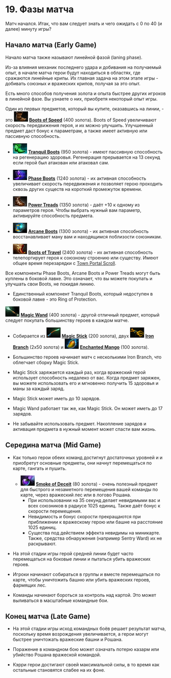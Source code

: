 # 19. Фазы матча

Матч начался. Итак, что вам следует знать и чего ожидать с 0 по 40 (и далее) минуту игры?

## Начало матча (Early Game)

Начало матча также называют линейной фазой (laning phase).

Из-за влияния механик последнего удара и добивания на получаемый опыт, в начале матча герои будут находиться в областях, где сражаются линейные крипы. Их главная задача на этом этапе игры - добивать союзных и вражеских крипов, получая за это опыт.

Есть много способов получения золота и опыта быстрее других игроков в линейной фазе. Вы узнаете о них, приобретя некоторый опыт игры.

Один из первых предметов, который вы купите, оказавшись на линии, - это ![Boots of Speed](images/19.1_boots_of_speed.png) [**Boots of Speed**](https://dota2-ru.gamepedia.com/Boots_of_Speed) (400 золота). Boots of Speed увеличивают скорость передвижения героя, и их можно улучшить. Улучшенный предмет даст бонус к параметрам, а также имеет активную или пассивную способность.

* ![Tranquil Boots](images/19.2_tranquil_boots.png) [**Tranquil Boots**](https://dota2-ru.gamepedia.com/Tranquil_Boots) (950 золота) - имеют пассивную способность на регенерацию здоровья. Регенерация прерывается на 13 секунд если герой был атакован или атаковал сам.

* ![Phase Boots](images/19.3_phase_boots.png) [**Phase Boots**](https://dota2-ru.gamepedia.com/Phase_Boots) (1240 золота) - их активная способность увеличивает скорость передвижения и позволяет герою проходить сквозь других существ на короткий промежуток времени.

* ![Power Treads](images/19.4_power_treads.png) [**Power Treads**](https://dota2-ru.gamepedia.com/Power_Treads) (1350 золота) - даёт +10 к одному из параметров героя. Чтобы выбрать нужный вам параметр, активируйте способность предмета.

* ![Arcane Boots](images/19.5_arcane_boots.png) [**Arcane Boots**](https://dota2-ru.gamepedia.com/Arcane_Boots) (1300 золота) - их активная способность восстанавливает ману вам и находящимся поблизости союзникам.

* ![Boots of Travel](images/19.6_boots_of_travel.png) [**Boots of Travel**](https://dota2-ru.gamepedia.com/Boots_of_Travel) (2400 золота) - их активная способность телепортирует героя к союзному строению или существу. Имеют общее время перезарядки с [Town Portal Scroll](https://dota2-ru.gamepedia.com/Town_Portal_Scroll).

Все компоненты Phase Boots, Arcane Boots и Power Treads могут быть куплены в боковой лавке. Это означает, что вы можете покупать и улучшать свои Boots, не покидая линию.

* Единственный компонент Tranquil Boots, который недоступен в боковой лавке - это Ring of Protection.

![Magic Wand](images/19.7_magic_wand.png) [**Magic Wand**](https://dota2-ru.gamepedia.com/Magic_Wand) (400 золота) - другой отличный предмет, который следует покупать большинству героев в каждом матче.

* Собирается из ![Magic Stick](images/19.8_magic_stick.png) [**Magic Stick**](https://dota2-ru.gamepedia.com/Magic_Stick) (200 золота), двух ![Iron Branch](images/19.9_iron_branch.png) [**Iron Branch**](https://dota2-ru.gamepedia.com/Iron_Branch) (2x50 золота) и ![Enchanted Mango](images/19.10_enchanted_mango.png) [**Enchanted Mango**](https://dota2-ru.gamepedia.com/Enchanted_Mango) (100 золота).

* Большинство героев начинает матч с несколькими Iron Branch, что облегчает сборку Magic Stick.

* Magic Stick заряжается каждый раз, когда вражеский герой использует способность недалеко от вас. Когда предмет заряжен, вы можете использовать его и мгновенно получить 15 здоровья и маны за каждый заряд.

* Magic Stick может иметь до 10 зарядов.

* Magic Wand работает так же, как Magic Stick. Он может иметь до 17 зарядов.

* Не забывайте использовать предмет. Накопление зарядов и активация предмета в нужный момент может спасти вам жизнь.

## Середина матча (Mid Game)

* Как только герои обеих команд достигнут достаточных уровней и и приобретут основные предметы, они начнут перемещаться по карте, гангать и пушить.
    * ![Smoke of Deceit](images/19.11_smoke_of_deceit.png) [**Smoke of Deceit**](https://dota2-ru.gamepedia.com/Smoke_of_Deceit) (80 золота) - очень полезный предмет для быстрого и незаметного перемещения вашей команды по карте, через вражеский лес или в логово Рошана.
        * При использовании на 35 секунд делает невидимыми вас и всех союзников в радиусе 1025 единиц. Также даёт бонус к скорости перемещения.
        * Невидимость и бонус скорости прекращаются при приближении к вражескому герою или башне на расстояние 1025 единиц.
        * Существа под действием эффекта невидимы на миникарте. Также, средства обнаружения (например Sentry Ward) их не раскрывают.

* На этой стадии игры герой средней линии будет часто перемещаться на боковые линии и пытаться убить вражеских героев.

* Игроки начинают собираться в группы и вместе перемещаться по карте, чтобы уничтожить башню или убить вражеских героев, фармящих лес.

* Команды начинают бороться за контроль над картой. Это может выливаться в масштабные командные бои.

## Конец матча (Late Game)

* На этой стадии игры исход командных боёв решает результат матча, поскольку время возрождения увеличивается, а герои могут быстрее уничтожать вражеские башни и Рошана.

* Поражение в командном бою может означать потерю казарм или убийство Рошана вражеской командой.

* Кэрри герои достигают своей максимальной силы, в то время как остальные становятся слабее на их фоне.
